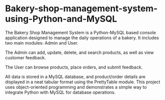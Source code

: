 # Bakery-shop-management-system-using-Python-and-MySQL
The Bakery Shop Management System is a Python-MySQL based console application designed to manage the daily operations of a bakery. It includes two main modules: Admin and User.

The Admin can add, update, delete, and search products, as well as view customer feedback.

The User can browse products, place orders, and submit feedback.

All data is stored in a MySQL database, and product/order details are displayed in a neat tabular format using the PrettyTable module. This project uses object-oriented programming and demonstrates a simple way to integrate Python with MySQL for database operations.

